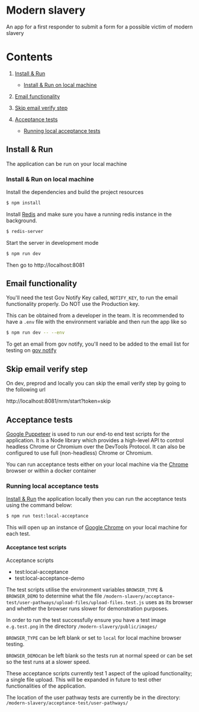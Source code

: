# Modern slavery

An app for a first responder to submit a form for a possible victim of modern slavery

# Contents

1. [Install & Run](#install-and-run)
    - [Install & Run on local machine](#install-and-run-on-local-machine)

2. [Email functionality](#email-functionality)

3. [Skip email verify step](#skip-email-verify-step)

4. [Acceptance tests](#acceptance-tests)
    - [Running local acceptance tests](#running-local-acceptance-tests)


## Install & Run <a name="install-and-run"></a>
The application can be run on your local machine

### Install & Run on local machine <a name="install-and-run-on-local-machine"></a>
Install the dependencies and build the project resources
```bash
$ npm install
```

Install [Redis](https://redis.io/) and make sure you have a running redis instance in the background.

```bash
$ redis-server
```

Start the server in development mode
```bash
$ npm run dev
```

Then go to http://localhost:8081


## Email functionality  <a name="email-functionality"></a>

You'll need the test Gov Notify Key called, `NOTIFY_KEY`, to run the email functionality properly. Do NOT use the Production key.

This can be obtained from a developer in the team.  It is recommended to have a `.env` file with the environment variable and then run the app like so

```bash
$ npm run dev -- --env
```

To get an email from gov notify, you'll need to be added to the email list for testing on [gov notify](https://www.notifications.service.gov.uk/sign-in)

## Skip email verify step  <a name="skip-email-verify-step"></a>

On dev, preprod and locally you can skip the email verify step by going to the following url

http://localhost:8081/nrm/start?token=skip


## Acceptance tests  <a name="acceptance-tests"></a>

[Google Puppeteer](https://developers.google.com/web/tools/puppeteer/) is used to run our end-to end test
scripts for the application. It is a Node library which provides a high-level API to control headless Chrome or Chromium over the DevTools Protocol. It can also be configured to use full (non-headless) Chrome or Chromium.

You can run acceptance tests either on your local machine via the [Chrome](#https://www.google.com/chrome/) browser or within a docker container

### Running local acceptance tests  <a name="running-local-acceptance-tests"></a>
[Install & Run](#install-and-run-on-local-machine)  the application locally then you can run the acceptance tests using the command below:

```bash
$ npm run test:local-acceptance
```

This will open up an instance of [Google Chrome](#https://www.google.com/chrome/) on your local machine for each test.

#### Acceptance test scripts
Acceptance scripts
- test:local-acceptance
- test:local-acceptance-demo

The test scripts utilise the environment variables `BROWSER_TYPE` & `BROWSER_DEMO` to determine what the file `/modern-slavery/acceptance-test/user-pathways/upload-files/upload-files.test.js` uses as its browser and whether the browser runs slower for demonstration purposes.

In order to run the test successfully ensure you have a test image `e.g.test.png` in the directory `/modern-slavery/public/images/`

`BROWSER_TYPE` can be left blank or set to `local` for local machine browser testing.

`BROWSER_DEMO`can be left blank so the tests run at normal speed or can be set so the test runs at a slower speed.

These acceptance scripts currently test 1 aspect of the upload functionality; a single file upload. This will be expanded in future to test other functionalities of the application.

The location of the user pathway tests are currently be in the directory: `/modern-slavery/acceptance-test/user-pathways/`
